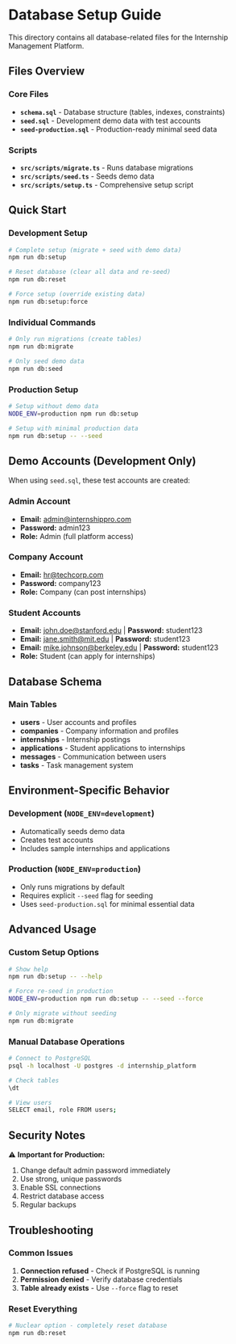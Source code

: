 # Database Setup Guide

This directory contains all database-related files for the Internship Management Platform.

## Files Overview

### Core Files
- **`schema.sql`** - Database structure (tables, indexes, constraints)
- **`seed.sql`** - Development demo data with test accounts
- **`seed-production.sql`** - Production-ready minimal seed data

### Scripts
- **`src/scripts/migrate.ts`** - Runs database migrations
- **`src/scripts/seed.ts`** - Seeds demo data
- **`src/scripts/setup.ts`** - Comprehensive setup script

## Quick Start

### Development Setup
```bash
# Complete setup (migrate + seed with demo data)
npm run db:setup

# Reset database (clear all data and re-seed)
npm run db:reset

# Force setup (override existing data)
npm run db:setup:force
```

### Individual Commands
```bash
# Only run migrations (create tables)
npm run db:migrate

# Only seed demo data
npm run db:seed
```

### Production Setup
```bash
# Setup without demo data
NODE_ENV=production npm run db:setup

# Setup with minimal production data
npm run db:setup -- --seed
```

## Demo Accounts (Development Only)

When using `seed.sql`, these test accounts are created:

### Admin Account
- **Email:** admin@internshippro.com
- **Password:** admin123
- **Role:** Admin (full platform access)

### Company Account
- **Email:** hr@techcorp.com
- **Password:** company123
- **Role:** Company (can post internships)

### Student Accounts
- **Email:** john.doe@stanford.edu | **Password:** student123
- **Email:** jane.smith@mit.edu | **Password:** student123
- **Email:** mike.johnson@berkeley.edu | **Password:** student123
- **Role:** Student (can apply for internships)

## Database Schema

### Main Tables
- **users** - User accounts and profiles
- **companies** - Company information and profiles
- **internships** - Internship postings
- **applications** - Student applications to internships
- **messages** - Communication between users
- **tasks** - Task management system

## Environment-Specific Behavior

### Development (`NODE_ENV=development`)
- Automatically seeds demo data
- Creates test accounts
- Includes sample internships and applications

### Production (`NODE_ENV=production`)
- Only runs migrations by default
- Requires explicit `--seed` flag for seeding
- Uses `seed-production.sql` for minimal essential data

## Advanced Usage

### Custom Setup Options
```bash
# Show help
npm run db:setup -- --help

# Force re-seed in production
NODE_ENV=production npm run db:setup -- --seed --force

# Only migrate without seeding
npm run db:migrate
```

### Manual Database Operations
```bash
# Connect to PostgreSQL
psql -h localhost -U postgres -d internship_platform

# Check tables
\dt

# View users
SELECT email, role FROM users;
```

## Security Notes

⚠️ **Important for Production:**
1. Change default admin password immediately
2. Use strong, unique passwords
3. Enable SSL connections
4. Restrict database access
5. Regular backups

## Troubleshooting

### Common Issues
1. **Connection refused** - Check if PostgreSQL is running
2. **Permission denied** - Verify database credentials
3. **Table already exists** - Use `--force` flag to reset

### Reset Everything
```bash
# Nuclear option - completely reset database
npm run db:reset
```
